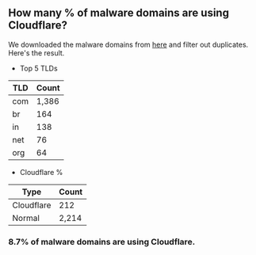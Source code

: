 ## How many % of malware domains are using Cloudflare?


We downloaded the malware domains from [here](https://urlhaus.abuse.ch) and filter out duplicates.
Here's the result.


[//]: # (start replacement)


- Top 5 TLDs

| TLD | Count |
| --- | --- |
| com | 1,386 |
| br | 164 |
| in | 138 |
| net | 76 |
| org | 64 |


- Cloudflare %

| Type | Count |
| --- | --- |
| Cloudflare | 212 |
| Normal | 2,214 |


### 8.7% of malware domains are using Cloudflare.